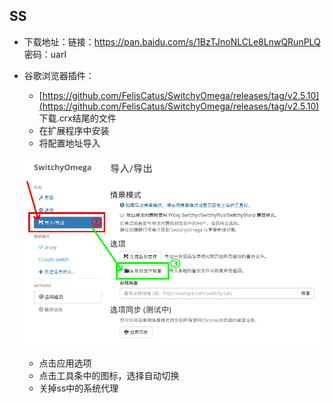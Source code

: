 ## SS

* 下载地址：链接：https://pan.baidu.com/s/1BzTJnoNLCLe8LnwQRunPLQ 密码：uarl

* 谷歌浏览器插件：

  * [https://github.com/FelisCatus/SwitchyOmega/releases/tag/v2.5.10](https://github.com/FelisCatus/SwitchyOmega/releases/tag/v2.5.10) 下载.crx结尾的文件
  * 在扩展程序中安装
  * 将配置地址导入

  ![](/assets/bq.png)

  * 点击应用选项
  * 点击工具条中的图标，选择自动切换
  * 关掉ss中的系统代理



